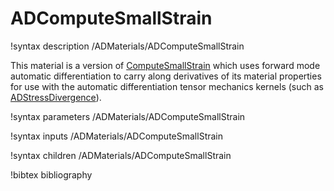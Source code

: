 # ADComputeSmallStrain

!syntax description /ADMaterials/ADComputeSmallStrain<RESIDUAL>

This material is a version of
[ComputeSmallStrain](/materials/ComputeSmallStrain.md) which
uses forward mode automatic differentiation to carry along derivatives of its
material properties for use with the automatic differentiation tensor mechanics
kernels (such as [ADStressDivergence](/kernels/ADStressDivergenceTensors.md)).

!syntax parameters /ADMaterials/ADComputeSmallStrain<RESIDUAL>

!syntax inputs /ADMaterials/ADComputeSmallStrain<RESIDUAL>

!syntax children /ADMaterials/ADComputeSmallStrain<RESIDUAL>

!bibtex bibliography
